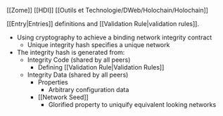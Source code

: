 [[Zome]]
[[HDI]]
[[Outils et Technologie/DWeb/Holochain/Holochain]]

[[Entry|Entries]] definitions and [[Validation Rule|validation rules]].
-   Using cryptography to achieve a binding network integrity contract
    -   Unique integrity hash specifies a unique network
-   The integrity hash is generated from:
    -   Integrity Code (shared by all peers)
        -   Defining [[Validation Rule|Validation Rules]]
    -   Integrity Data (shared by all peers)
        -   Properties
            -   Arbitrary configuration data
        -   [[Network Seed]]
            -   Glorified property to uniquify equivalent looking networks